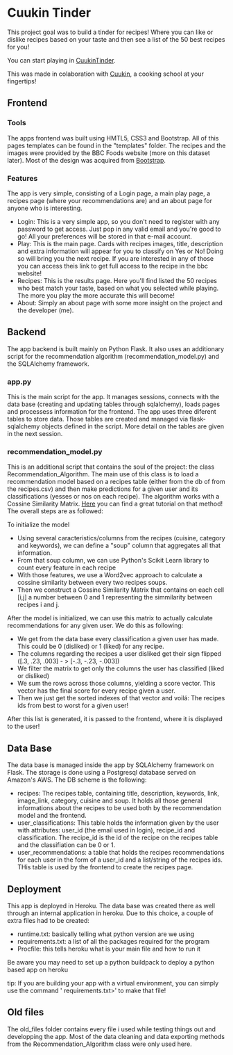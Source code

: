 # Cuukin Tinder

This project goal was to build a tinder for recipes! Where you can like or dislike recipes based on your taste and then see a list of the 50 best recipes for you!

You can start playing in <a href = 'cuukintinder.herokuapp.com'>CuukinTinder</a>.

This was made in colaboration with <a href= "https://www.cuukin.app">Cuukin</a>, a cooking school at your fingertips!

## Frontend

### Tools
The apps frontend was built using HMTL5, CSS3 and Bootstrap. All of this pages templates can be found in the "templates" folder. The recipes and the images were provided by the BBC Foods website  (more on this dataset later).
Most of the design was acquired from <a href="getbootstrap.com">Bootstrap</a>.

### Features
The app is very simple, consisting of a Login page, a main play page, a recipes page (where your recommendations are) and an about page for anyone who is interesting.
- Login: This is a very simple app, so you don't need to register with any password to get access. Just pop in any valid email and you're good to go! All your preferences will be stored in that e-mail account.
- Play: This is the main page. Cards with recipes images, title, description and extra information will appear for you to classify on Yes or No! Doing so will bring you the next recipe. If you are interested in any of those you can access theis link to get full access to the recipe in the bbc website!
- Recipes: This is the results page. Here you'll find listed the 50 recipes who best match your taste, based on what you selected while playing. The more you play the more accurate this will become!
- About: Simply an about page with some more insight on the project and the developer (me). 


## Backend
The app backend is built mainly on Python Flask. It also uses an additionary script for the recommendation algorithm (recommendation_model.py) and the SQLAlchemy framework.

### app.py
This is the main script for the app. It manages sessions, connects with the data base (creating and updating tables through sqlalchemy), loads pages and processess information for the frontend. 
The app uses three diferent tables to store data. Those tables are created and managed via flask-sqlalchemy objects defined in the script. More detail on the tables are given in the next session. 
### recommendation_model.py
This is an additional script that contains the soul of the project: the class Recommendation_Algorithm. The main use of this class is to load a recommendation model based on a recipes table (either from the db of from the recipes.csv) and then make predictions for a given user and its classifications (yesses or nos on each recipe).
The algorithm works with a Cossine Similarity Matrix. <a href="https://www.youtube.com/watch?v=ueKXSupHz6Q">Here</a> you can find a great tutorial on that method!
The overall steps are as followed:

To initialize the model
- Using several caracteristics/columns from the recipes (cuisine, category and keywords), we can define a "soup" column that aggregates all that information. 
- From that soup column, we can use Python's Scikit Learn library to count every feature in each recipe
- With those features, we use a Word2vec approach to calculate a cossine similarity between every two recipes soups.
- Then we construct a Cossine Similarity Matrix that contains on each cell [i,j] a number between 0 and 1 representing the simmilarity between recipes i and j.

After the model is initialized, we can use this matrix to actually calculate recommendations for any given user. We do this as following:
- We get from the data base every classification a given user has made. This could be 0 (disliked) or 1 (liked) for any recipe.
- The columns regarding the recipes a user disliked get their sign flipped ([.3, .23, .003] - > [-.3, -.23, -.003])
- We filter the matrix to get only the columns the user has classified (liked or disliked)
- We sum the rows across those columns, yielding a score vector. This vector has the final score for every recipe given a user.
- Then we just get the sorted indexes of that vector and voilá: The recipes ids from best to worst for a given user!

After this list is generated, it is passed to the frontend, where it is displayed to the user!


## Data Base
The data base is managed inside the app by SQLAlchemy framework on Flask. The storage is done using a Postgresql database served on Amazon's AWS.
The DB scheme is the following:
- recipes: The recipes table, containing title, description, keywords, link, image_link, category, cuisine and soup. It holds all those general informations about the recipes to be used both by the recommendation model and the frontend.
- user_classifications: This table holds the information given by the user with attributes: user_id (the email used in login), recipe_id and classification. The recipe_id is the id of the recipe on the recipes table and the classifiation can be 0 or 1.
- user_recommendations: a table that holds the recipes recommendations for each user in the form of a user_id and a list/string of the recipes ids. THis table is used by the frontend to create the recipes page.

 
## Deployment
This app is deployed in Heroku. The data base was created there as well through an internal application in heroku.
Due to this choice, a couple of extra files had to be created:
- runtime.txt: basically telling what python version are we using
- requirements.txt: a list of all the packages required for the program
- Procfile: this tells heroku what is your main file and how to run it

Be aware you may need to set up a python buildpack to deploy a python based app on heroku

tip: If you are building your app with a virtual environment, you can simply use the command '<pip freeze > requirements.txt>' to make that file!

## Old files
The old_files folder contains every file i used while testing things out and developping the app. 
Most of the data cleaning and data exporting methods from the Recommendation_Algorithm class were only used here.